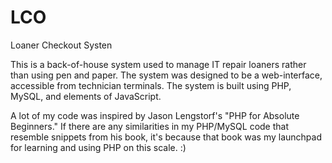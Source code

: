 LCO
===

Loaner Checkout Systen

This is a back-of-house system used to manage IT repair loaners rather than using pen and paper.  The system was designed to be a web-interface, accessible from technician terminals.  The system is built using PHP, MySQL, and elements of JavaScript.

A lot of my code was inspired by Jason Lengstorf's "PHP for Absolute Beginners."  If there are any similarities in my PHP/MySQL code that resemble snippets from his book, it's because that book was my launchpad for learning and using PHP on this scale. :)

